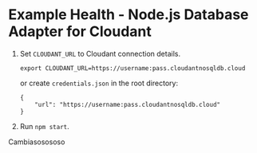 # Example Health - Node.js Database Adapter for Cloudant

1. Set `CLOUDANT_URL` to Cloudant connection details.

    ```
    export CLOUDANT_URL=https://username:pass.cloudantnosqldb.cloud
    ```
    or create `credentials.json` in the root directory:
    ```
    {
        "url": "https://username:pass.cloudantnosqldb.cloud"
    }
    ```

1. Run `npm start`.

Cambiasosososo
